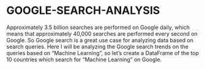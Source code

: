 # GOOGLE-SEARCH-ANALYSIS
Approximately 3.5 billion searches are performed on Google daily, which means that approximately  40,000 searches are performed every second on Google.  So Google search is a great use case for analyzing data based on search queries. Here I will be analyzing the Google search trends on the queries based on “Machine Learning”,  so let’s create a DataFrame of the top 10 countries which search for “Machine Learning” on Google.
